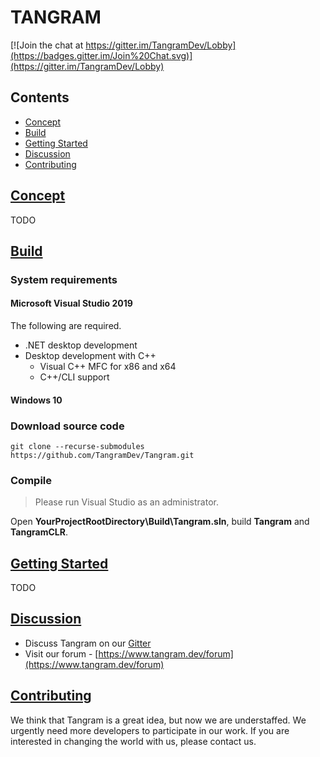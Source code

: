 # TANGRAM

[![Join the chat at https://gitter.im/TangramDev/Lobby](https://badges.gitter.im/Join%20Chat.svg)](https://gitter.im/TangramDev/Lobby)

## Contents

- [Concept](README.md#concept)
- [Build](README.md#build)
- [Getting Started](README.md#getting-started)
- [Discussion](README.md#discussion)
- [Contributing](README.md#contributing)

## [Concept](#concept)

TODO

## [Build](#build)

### System requirements

#### Microsoft Visual Studio 2019

The following are required.

- .NET desktop development
- Desktop development with C++ 
    - Visual C++ MFC for x86 and x64
    - C++/CLI support

#### Windows 10

### Download source code

    git clone --recurse-submodules https://github.com/TangramDev/Tangram.git

### Compile

> Please run Visual Studio as an administrator.

Open **YourProjectRootDirectory\Build\Tangram.sln**, build **Tangram** and **TangramCLR**.

## [Getting Started](#getting-started)

TODO

## [Discussion](#discussion)

- Discuss Tangram on our [Gitter](https://gitter.im/TangramDev/Lobby)
- Visit our forum - [https://www.tangram.dev/forum](https://www.tangram.dev/forum)

## [Contributing](#contributing)

We think that Tangram is a great idea, but now we are understaffed. We urgently need more developers to participate in our work. If you are interested in changing the world with us, please contact us.
